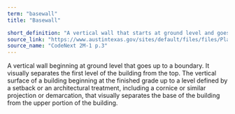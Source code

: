 ```yaml
---
term: "basewall"
title: "Basewall"

short_definition: "A vertical wall that starts at ground level and goes up to the edge of molding or other boundaries. Basewalls separate the first level from the top of a building. "
source_link: "https://www.austintexas.gov/sites/default/files/files/Planning/CodeNEXT/ALDC_PRD_23_LandDevelopmentCode_Combined_2017_0130_web.pdf"
source_name: "CodeNext 2M-1 p.3"
---
```

A vertical wall beginning at ground level that goes up to a boundary. It visually separates the first level of the building from the top.
The vertical surface of a building beginning at the finished grade up to a level defined by a setback or an architectural treatment, including a cornice or similar projection or demarcation, that visually separates the base of the building from the upper portion of the building.
